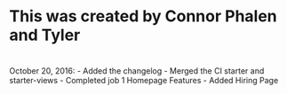 # This was created by Connor Phalen and Tyler
#
# 
#

October 20, 2016:
    - Added the changelog
    - Merged the CI starter and starter-views
    - Completed job 1 Homepage Features
    - Added Hiring Page